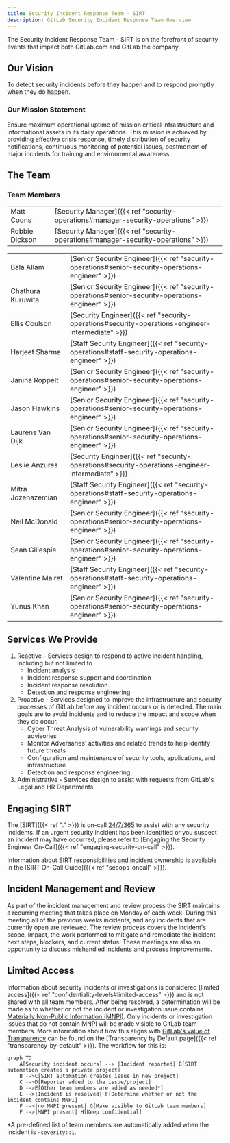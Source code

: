 ```yaml
---
title: Security Incident Response Team - SIRT
description: GitLab Security Incident Response Team Overview
---
```


The Security Incident Response Team - SIRT is on the forefront of security events that impact both GitLab.com and GitLab the company.

## <i class="fas fa-rocket" id="biz-tech-icons"></i> Our Vision

To detect security incidents before they happen and to respond promptly when they do happen.

### Our Mission Statement

Ensure maximum operational uptime of mission critical infrastructure and informational assets in its daily operations. This mission is achieved by providing effective crisis response, timely distribution of security notifications, continuous monitoring of potential issues, postmortem of major incidents for training and environmental awareness.

## <i class="fas fa-users" id="biz-tech-icons"></i> The Team

### Team Members

| | |
|---|---|
|Matt Coons|[Security Manager]({{< ref "security-operations#manager-security-operations" >}})|
|Robbie Dickson|[Security Manager]({{< ref "security-operations#manager-security-operations" >}})|

| | |
|---|---|
|Bala Allam|[Senior Security Engineer]({{< ref "security-operations#senior-security-operations-engineer" >}})|
|Chathura Kuruwita|[Senior Security Engineer]({{< ref "security-operations#senior-security-operations-engineer" >}})|
|Ellis Coulson|[Security Engineer]({{< ref "security-operations#security-operations-engineer-intermediate" >}})|
|Harjeet Sharma|[Staff Security Engineer]({{< ref "security-operations#staff-security-operations-engineer" >}})|
|Janina Roppelt|[Senior Security Engineer]({{< ref "security-operations#senior-security-operations-engineer" >}})|
|Jason Hawkins|[Senior Security Engineer]({{< ref "security-operations#senior-security-operations-engineer" >}})|
|Laurens Van Dijk|[Senior Security Engineer]({{< ref "security-operations#senior-security-operations-engineer" >}})|
|Leslie Anzures|[Security Engineer]({{< ref "security-operations#security-operations-engineer-intermediate" >}})|
|Mitra Jozenazemian|[Staff Security Engineer]({{< ref "security-operations#staff-security-operations-engineer" >}})|
|Neil McDonald|[Senior Security Engineer]({{< ref "security-operations#senior-security-operations-engineer" >}})|
|Sean Gillespie|[Senior Security Engineer]({{< ref "security-operations#senior-security-operations-engineer" >}})|
|Valentine Mairet|[Staff Security Engineer]({{< ref "security-operations#staff-security-operations-engineer" >}})|
|Yunus Khan|[Senior Security Engineer]({{< ref "security-operations#senior-security-operations-engineer" >}})|

## <i class="fas fa-stream" id="biz-tech-icons"></i> Services We Provide

1. Reactive - Services design to respond to active incident handling, including but not limited to
    - Incident analysis
    - Incident response support and coordination
    - Incident response resolution
    - Detection and response engineering
1. Proactive - Services designed to improve the infrastructure  and security  processes of GitLab before any incident occurs or is detected. The main goals are to avoid incidents and to reduce the impact and scope when they do occur.
    - Cyber Threat Analysis of vulnerability warnings and security advisories
    - Monitor Adversaries' activities and related trends to help identify future threats
    - Configuration and maintenance of security tools, applications, and infrastructure
    - Detection and response engineering
1. Administrative - Services design to assist with requests from GitLab's Legal and HR Departments.

## <i class="fas fa-bullseye" id="biz-tech-icons"></i> Engaging SIRT

The [SIRT]({{< ref "." >}}) is on-call [24/7/365](/handbook/engineering/on-call/#security-team-on-call-rotation) to assist with any security incidents. If an urgent security incident has been identified or you suspect an incident may have occurred, please refer to [Engaging the Security Engineer On-Call]({{< ref "engaging-security-on-call" >}}).

Information about SIRT responsibilities and incident ownership is available in the [SIRT On-Call Guide]({{< ref "secops-oncall" >}}).

## <i class="fas fa-receipt" id="biz-tech-icons"></i> Incident Management and Review

As part of the incident management and review process the SIRT maintains a recurring meeting that takes place on Monday of each week. During this meeting all of the previous weeks incidents, and any incidents that are currently open are reviewed. The review process covers the incident's scope, impact, the work performed to mitigate and remediate the incident, next steps, blockers, and current status. These meetings are also an opportunity to discuss mishandled incidents and process improvements.

## Limited Access

Information about security incidents or investigations is considered [limited access]({{< ref "confidentiality-levels#limited-access" >}}) and is not shared with all team members. After being resolved, a determination will be made as to whether or not the incident or investigation issue contains [Materially Non-Public Information (MNPI)](/handbook/product/product-safe-guidance/#materially-non-public-information). Only incidents or investigation issues that do not contain MNPI will be made visible to GitLab team members. More information about how this aligns with [GitLab's value of Transparency](/handbook/values/#transparency) can be found on the [Transparency by Default page]({{< ref "transparency-by-default" >}}). The workflow for this is:

```mermaid
graph TD
    A[Security incident occurs] --> |Incident reported| B[SIRT automation creates a private project]
    B -->C[SIRT automation creates issue in new project]
    C -->D[Reporter added to the issue/project]
    D -->E[Other team members are added as needed*]
    E -->|Incident is resolved| F[Determine whether or not the incident contains MNPI]
    F -->|no MNPI present| G[Make visible to GitLab team members]
    F -->|MNPI present| H[Keep confidential]
```

\*A pre-defined list of team members are automatically added when the incident is `~severity::1`.
